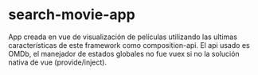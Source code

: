 # search-movie-app

App creada en vue de visualización de películas utilizando las ultimas características de este framework como composition-api.
El api usado es OMDb, el manejador de estados globales no fue vuex si no la solución nativa de vue (provide/inject).

